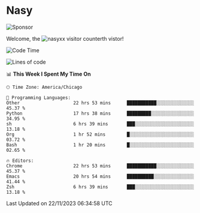 # Nasy

<!--
<p align="center">
<img height="200" src="https://github-readme-stats.vercel.app/api?username=nasyxx&count_private=true&show_icons=true&theme=dracula&include_all_commits=true"/>
<img height="200" src="https://github-readme-stats.vercel.app/api/top-langs/?username=nasyxx&theme=dracula&hide=html,jupyter+notebook&count_private=true&show_icons=true"/>
</p>

  
----------------
-->

![Sponsor](https://img.shields.io/static/v1.svg?label=Sponsor&message=%E2%9D%A4&logo=GitHub&style=flat&color=pink)
 
Welcome, the ![nasyxx visitor counter](https://count.getloli.com/get/@nasyxx?theme=rule34)th vistor!
 
<!--START_SECTION:waka-->
![Code Time](http://img.shields.io/badge/Code%20Time-4%2C003%20hrs%2053%20mins-blue)

![Lines of code](https://img.shields.io/badge/From%20Hello%20World%20I%27ve%20Written-6.3%20million%20lines%20of%20code-blue)

📊 **This Week I Spent My Time On** 

```text
🕑︎ Time Zone: America/Chicago

💬 Programming Languages: 
Other                    22 hrs 53 mins      ███████████░░░░░░░░░░░░░░   45.37 % 
Python                   17 hrs 38 mins      █████████░░░░░░░░░░░░░░░░   34.95 % 
sh                       6 hrs 39 mins       ███░░░░░░░░░░░░░░░░░░░░░░   13.18 % 
Org                      1 hr 52 mins        █░░░░░░░░░░░░░░░░░░░░░░░░   03.72 % 
Bash                     1 hr 20 mins        █░░░░░░░░░░░░░░░░░░░░░░░░   02.65 % 

🔥 Editors: 
Chrome                   22 hrs 53 mins      ███████████░░░░░░░░░░░░░░   45.37 % 
Emacs                    20 hrs 54 mins      ██████████░░░░░░░░░░░░░░░   41.44 % 
Zsh                      6 hrs 39 mins       ███░░░░░░░░░░░░░░░░░░░░░░   13.18 % 
```


 Last Updated on 22/11/2023 06:34:58 UTC
<!--END_SECTION:waka-->

<!-- ![visitors](https://visitor-badge.laobi.icu/badge?page_id=nasyxx.nasyxx) -->

